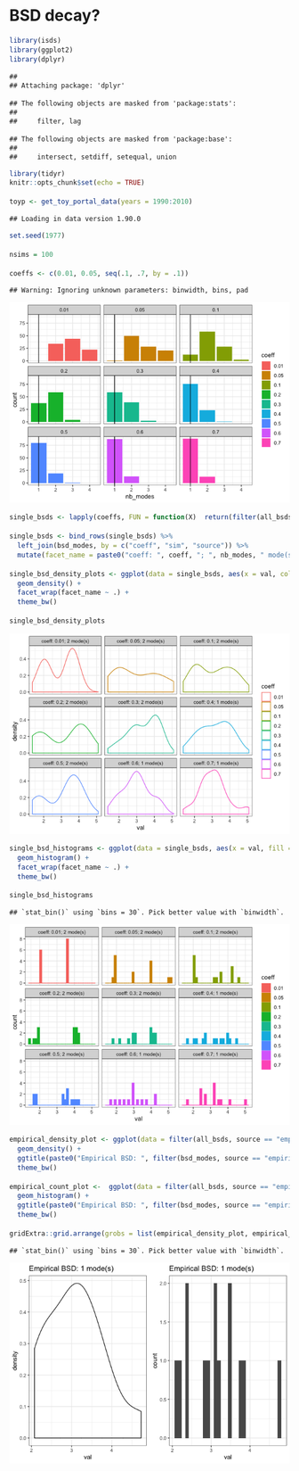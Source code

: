 BSD decay?
================

``` r
library(isds)
library(ggplot2)
library(dplyr)
```

    ## 
    ## Attaching package: 'dplyr'

    ## The following objects are masked from 'package:stats':
    ## 
    ##     filter, lag

    ## The following objects are masked from 'package:base':
    ## 
    ##     intersect, setdiff, setequal, union

``` r
library(tidyr)
knitr::opts_chunk$set(echo = TRUE)

toyp <- get_toy_portal_data(years = 1990:2010)
```

    ## Loading in data version 1.90.0

``` r
set.seed(1977)

nsims = 100

coeffs <- c(0.01, 0.05, seq(.1, .7, by = .1))
```

    ## Warning: Ignoring unknown parameters: binwidth, bins, pad

![](mmodal_bsd_decay_files/figure-markdown_github/plot%20nb%20modes-1.png)

``` r
single_bsds <- lapply(coeffs, FUN = function(X)  return(filter(all_bsds, sim == sample.int(n = 50, size = 1), coeff == X)))

single_bsds <- bind_rows(single_bsds) %>%
  left_join(bsd_modes, by = c("coeff", "sim", "source")) %>%
  mutate(facet_name = paste0("coeff: ", coeff, "; ", nb_modes, " mode(s)"))

single_bsd_density_plots <- ggplot(data = single_bsds, aes(x = val, color = coeff)) +
  geom_density() + 
  facet_wrap(facet_name ~ .) +
  theme_bw()

single_bsd_density_plots
```

![](mmodal_bsd_decay_files/figure-markdown_github/densities-1.png)

``` r
single_bsd_histograms <- ggplot(data = single_bsds, aes(x = val, fill = coeff, color = coeff)) +
  geom_histogram() + 
  facet_wrap(facet_name ~ .) +
  theme_bw()

single_bsd_histograms
```

    ## `stat_bin()` using `bins = 30`. Pick better value with `binwidth`.

![](mmodal_bsd_decay_files/figure-markdown_github/densities-2.png)

``` r
empirical_density_plot <- ggplot(data = filter(all_bsds, source == "empirical"), aes (x = val)) +
  geom_density() +
  ggtitle(paste0("Empirical BSD: ", filter(bsd_modes, source == "empirical")$nb_modes, " mode(s)")) +
  theme_bw()

empirical_count_plot <-  ggplot(data = filter(all_bsds, source == "empirical"), aes (x = val)) +
  geom_histogram() +
  ggtitle(paste0("Empirical BSD: ", filter(bsd_modes, source == "empirical")$nb_modes, " mode(s)")) +
  theme_bw()

gridExtra::grid.arrange(grobs = list(empirical_density_plot, empirical_count_plot), nrow = 1)
```

    ## `stat_bin()` using `bins = 30`. Pick better value with `binwidth`.

![](mmodal_bsd_decay_files/figure-markdown_github/densities-3.png)
